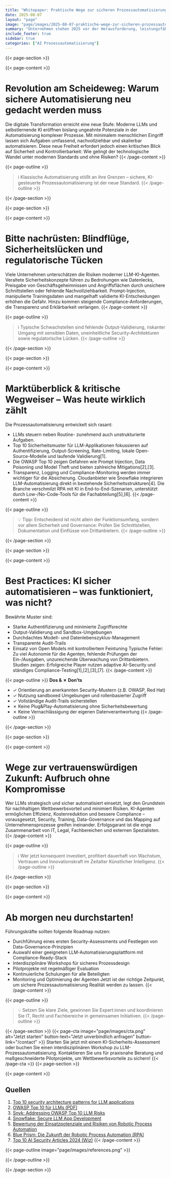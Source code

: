 ```yaml
---
title: "Whitepaper: Praktische Wege zur sicheren Prozessautomatisierung mit LLMs"
date: 2025-08-07
layout: "page"
image: "page/images/2025-08-07-praktische-wege-zur-sicheren-prozessautomatisierung-mit-llms/hero.jpg"
summary: "Unternehmen stehen 2025 vor der Herausforderung, leistungsfähige, selbstoptimierende LLM-Agenten sicher und regulatorisch sauber in Prozessautomatisierungen zu integrieren. Das Whitepaper zeigt, wie neueste Sicherheitsstandards, Compliance-Anforderungen und technologische Innovationen zusammenkommen – und worauf Entscheider bei der Umsetzung achten müssen."
include_footer: true
sidebar: true
categories: ["AI Prozessautomatisierung"]
---
```


{{< page-section >}}

{{< page-content >}}
# Revolution am Scheideweg: Warum sichere Automatisierung neu gedacht werden muss

Die digitale Transformation erreicht eine neue Stufe: Moderne LLMs und selbstlernende KI eröffnen bislang ungeahnte Potenziale in der Automatisierung komplexer Prozesse. Mit minimalem menschlichen Eingriff lassen sich Aufgaben umfassend, nachvollziehbar und skalierbar automatisieren. Diese neue Freiheit erfordert jedoch einen kritischen Blick auf Sicherheit und Kontrollierbarkeit: Wie gelingt der technologische Wandel unter modernen Standards und ohne Risiken?
{{< /page-content >}}

{{< page-outline >}}
> ℹ️ Klassische Automatisierung stößt an ihre Grenzen – sichere, KI-gesteuerte Prozessautomatisierung ist der neue Standard.
{{< /page-outline >}}

{{< /page-section >}}

{{< page-section >}}

{{< page-content >}}
# Bitte nachrüsten: Blindflüge, Sicherheitslücken und regulatorische Tücken

Viele Unternehmen unterschätzen die Risiken moderner LLM-KI-Agenten. Veraltete Sicherheitskonzepte führen zu Bedrohungen wie Datenlecks, Preisgabe von Geschäftsgeheimnissen und Angriffsflächen durch unsichere Schnittstellen oder fehlende Nachvollziehbarkeit. Prompt-Injection, manipulierte Trainingsdaten und mangelhaft validierte KI-Entscheidungen erhöhen die Gefahr. Hinzu kommen steigende Compliance-Anforderungen, die Transparenz und Erklärbarkeit verlangen.
{{< /page-content >}}

{{< page-outline >}}
> ℹ️ Typische Schwachstellen sind fehlende Output-Validierung, riskanter Umgang mit sensiblen Daten, uneinheitliche Security-Architekturen sowie regulatorische Lücken.
{{< /page-outline >}}

{{< /page-section >}}

{{< page-section >}}

{{< page-content >}}
# Marktüberblick & kritische Wegweiser – Was heute wirklich zählt

Die Prozessautomatisierung entwickelt sich rasant:
- LLMs steuern neben Routine- zunehmend auch unstrukturierte Aufgaben.
- Top 10 Sicherheitsmuster für LLM-Applikationen fokussieren auf Authentifizierung, Output-Screening, Rate-Limiting, lokale Open-Source-Modelle und laufende Validierung[1].
- Die OWASP Top 10 zeigen Gefahren wie Prompt Injection, Data Poisoning und Model Theft und bieten zahlreiche Mitigations[2],[3].
- Transparenz, Logging und Compliance-Monitoring werden immer wichtiger für die Absicherung.
Cloudanbieter wie Snowflake integrieren LLM-Automatisierung direkt in bestehende Sicherheitsstrukturen[4]. Die Branche verschmilzt RPA mit KI in End-to-End-Szenarien, unterstützt durch Low-/No-Code-Tools für die Fachabteilung[5],[6].
{{< /page-content >}}

{{< page-outline >}}
> 💡 Tipp: Entscheidend ist nicht allein der Funktionsumfang, sondern vor allem Sicherheit und Governance: Prüfen Sie Schnittstellen, Dokumentation und Einflüsse von Drittanbietern.
{{< /page-outline >}}

{{< /page-section >}}

{{< page-section >}}

{{< page-content >}}
# Best Practices: KI sicher automatisieren – was funktioniert, was nicht?

Bewährte Muster sind:
- Starke Authentifizierung und minimierte Zugriffsrechte
- Output-Validierung und Sandbox-Umgebungen
- Durchdachtes Modell- und Datenlebenszyklus-Management
- Transparente Audit-Trails
- Einsatz von Open Models mit kontrolliertem Feintuning
Typische Fehler: Zu viel Autonomie für die Agenten, fehlende Prüfungen der Ein-/Ausgaben, unzureichende Überwachung von Drittanbietern. Studien zeigen: Erfolgreiche Player nutzen adaptive AI-Security und ständiges Compliance-Testing[1],[2],[3],[7].
{{< /page-content >}}

{{< page-outline >}}
**Dos & ✗ Don'ts**
- ✓ Orientierung an anerkannten Security-Mustern (z.B. OWASP, Red Hat)
- ✓ Nutzung sandboxed Umgebungen und rollenbasierter Zugriff
- ✓ Vollständige Audit-Trails sicherstellen
- ✗ Keine Plug&Play-Automatisierung ohne Sicherheitsbewertung
- ✗ Keine Vernachlässigung der eigenen Datenverantwortung
{{< /page-outline >}}

{{< /page-section >}}

{{< page-section >}}

{{< page-content >}}
# Wege zur vertrauenswürdigen Zukunft: Aufbruch ohne Kompromisse

Wer LLMs strategisch und sicher automatisiert einsetzt, legt den Grundstein für nachhaltigen Wettbewerbsvorteil und minimiert Risiken. KI-Agenten ermöglichen Effizienz, Kostenreduktion und bessere Compliance – vorausgesetzt, Security, Training, Data-Governance und das Mapping auf Unternehmensprozesse greifen ineinander. Erfolgsgarant ist die enge Zusammenarbeit von IT, Legal, Fachbereichen und externen Spezialisten.
{{< /page-content >}}

{{< page-outline >}}
> ℹ️ Wer jetzt konsequent investiert, profitiert dauerhaft von Wachstum, Vertrauen und Innovationskraft im Zeitalter Künstlicher Intelligenz.
{{< /page-outline >}}

{{< /page-section >}}

{{< page-section >}}

{{< page-content >}}
# Ab morgen neu durchstarten!

Führungskräfte sollten folgende Roadmap nutzen:
- Durchführung eines ersten Security-Assessments und Festlegen von Data-Governance-Prinzipien
- Auswahl einer geeigneten LLM-Automatisierungsplattform mit Compliance-Ready-Stack
- Interdisziplinäre Workshops für sicheres Prozessdesign
- Pilotprojekte mit regelmäßiger Evaluation
- Kontinuierliche Schulungen für alle Beteiligten
- Monitoring und Optimierung der Agenten
Jetzt ist der richtige Zeitpunkt, um sichere Prozessautomatisierung Realität werden zu lassen.
{{< /page-content >}}

{{< page-outline >}}
> 💡 Setzen Sie klare Ziele, gewinnen Sie Expert:innen und koordinieren Sie IT, Recht und Fachbereiche in gemeinsamen Initiativen.
{{< /page-outline >}}

{{< /page-section >}}
{{< page-cta image="page/images/cta.png" alt="Jetzt starten" button-text="Jetzt unverbindlich anfragen" button-link="/contact" >}}
Starten Sie jetzt mit einem KI-Sicherheits-Assessment oder buchen Sie einen interdisziplinären Workshop zu LLM-Prozessautomatisierung. Kontaktieren Sie uns für praxisnahe Beratung und maßgeschneiderte Pilotprojekte, um Wettbewerbsvorteile zu sichern!
{{< /page-cta >}}
{{< page-section >}}

{{< page-content >}}
## Quellen

1. [Top 10 security architecture patterns for LLM applications](https://www.redhat.com/de/blog/top-10-security-architecture-patterns-llm-applications)  
2. [OWASP Top 10 für LLMs (PDF)](https://owasp.org/www-project-top-10-for-large-language-model-applications/assets/pdf/owasp-top-10-for-llms-2023-v1_1.pdf)  
3. [Snyk: Addressing OWASP Top 10 LLM Risks](https://snyk.io/de/blog/addressing-risks-in-the-owasp-top-10-for-llms/)  
4. [Snowflake: Secure LLM App Development](https://www.snowflake.com/blog/fast-easy-secure-llm-app-development-snowflake-cortex/?lang=de)  
5. [Bewertung der Einsatzpotenziale und Risiken von Robotic Process Automation](https://link.springer.com/article/10.1365/s40702-020-00621-y)  
6. [Blue Prism: Die Zukunft der Robotic Process Automation (RPA)](https://www.blueprism.com/de/resources/blog/future-of-rpa-trends-predictions/)  
7. [Top 10 AI Security Articles 2024 (Wiz)](https://www.wiz.io/de-de/blog/top-10-ai-security-articles)
{{< /page-content >}}

{{< page-outline image="page/images/references.png" >}}

{{< /page-outline >}}

{{< /page-section >}}